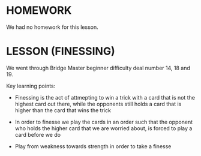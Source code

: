 # HOMEWORK

We had no homework for this lesson.

# LESSON (FINESSING)

We went through Bridge Master beginner difficulty deal number 14, 18 and 19.

Key learning points:

* Finessing is the act of attmepting to win a trick with a card that is not the highest card out there, while the opponents still holds a card that is higher than the card that wins the trick

* In order to finesse we play the cards in an order such that the opponent who holds the higher card that we are worried about, is forced to play a card before we do

* Play from weakness towards strength in order to take a finesse